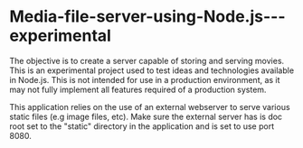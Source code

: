 Media-file-server-using-Node.js---experimental
==============================================

The objective is to create a server capable of storing and serving movies.  This is an experimental project used to test ideas and technologies available in Node.js.  This is not intended for use in a production environment, as it may not fully implement all features required of a production system.

This application relies on the use of an external webserver to serve various static files (e.g image files, etc).  Make sure the external server has is doc root set to the "static" directory in the application and is set to use port 8080.